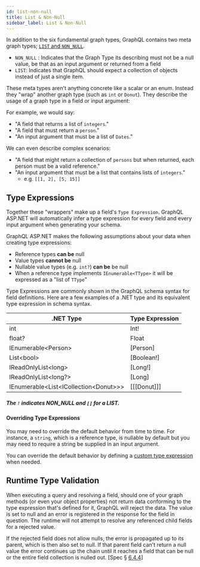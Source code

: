 ```yaml
---
id: list-non-null
title: List & Non-Null
sidebar_label: List & Non-Null
---
```


In addition to the six fundamental graph types, GraphQL contains two meta graph types; [`LIST` and `NON_NULL`](https://graphql.org/learn/schema/#lists-and-non-null).

-   `NON_NULL` : Indicates that the Graph Type its describing must not be a null value, be that as an input argument or returned from a field
-   `LIST`: Indicates that GraphQL should expect a collection of objects instead of just a single item.

These meta types aren't anything concrete like a scalar or an enum. Instead they "wrap" another graph type (such as `int` or `Donut`). They describe the usage of a graph type in a field or input argument:

For example, we would say:

-   "A field that returns a list of `integers`."
-   "A field that must return a `person`."
-   "An input argument that must be a list of `Dates`."

We can even describe complex scenarios:

-   "A field that might return a collection of `persons` but when returned, each person must be a valid reference."
-   "An input argument that must be a list that contains lists of `integers`."
    -   e.g. `[[1, 2], [5, 15]]`

## Type Expressions

Together these "wrappers" make up a field's `Type Expression`. GraphQL ASP.NET will automatically infer a type expression for every field and every input argument when generating your schema.

GraphQL ASP.NET makes the following assumptions about your data when creating type expressions:

-   Reference types **can be** null
-   Value types **cannot be** null
-   Nullable value types (e.g. `int?`) **can be** be null
-   When a reference type implements `IEnumerable<TType>` it will be expressed as a "list of `TType`"

Type Expressions are commonly shown in the GraphQL schema syntax for field definitions. Here are a few examples of a .NET type and its equivalent type expression in schema syntax.

| .NET Type                               | Type Expression |
| --------------------------------------- | --------------- |
| int                                   | Int!          |
| float?                                | Float         |
| IEnumerable&lt;Person&gt;                   | [Person]      |
| List&lt;bool&gt;                            | [Boolean!]    |
| IReadOnlyList&lt;long&gt;                  | [Long!]        |
| IReadOnlyList&lt;long?&gt;                  | [Long]        |
| IEnumerable&lt;List&lt;ICollection&lt;Donut&gt;&gt;&gt; | [[[Donut]]]   |

##### The `!` indicates NON_NULL and `[]` for a LIST.

#### Overriding Type Expressions

You may need to override the default behavior from time to time. For instance, a `string`, which is a reference type, is nullable by default but you may need to require a string be supplied in an input argument.

You can override the default behavior by defining a [custom type expression](../advanced/type-expressions) when needed.

## Runtime Type Validation

When executing a query and resolving a field, should one of your graph methods (or even your object properties) not return data conforming to the type expression that's defined for it, GraphQL will reject the data. The value is set to null and an error is registered in the response for the field in question. The runtime will not attempt to resolve any referenced child fields for a rejected value.

If the rejected field does not allow nulls, the error is propagated up to its parent, which is then also set to null. If that parent field can't return a null value the error continues up the chain until it reaches a field that can be null or the entire field collection is nulled out. \[Spec § [6.4.4](https://graphql.github.io/graphql-spec/June2018/#sec-Errors-and-Non-Nullability)\]
